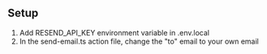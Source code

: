 
## Setup
1. Add RESEND_API_KEY environment variable in .env.local
2. In the send-email.ts action file, change the "to" email to your own email
